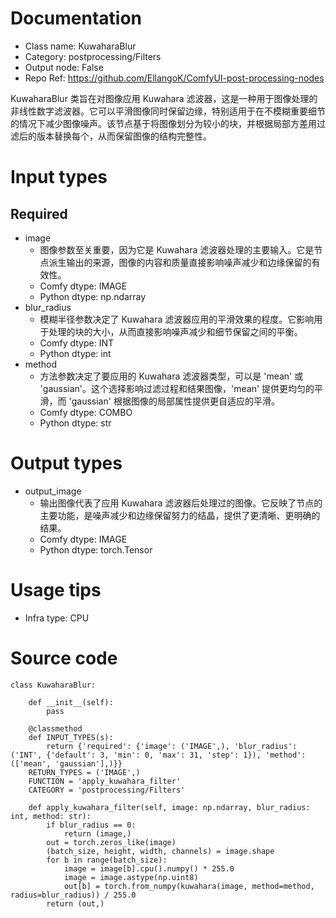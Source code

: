 # Documentation
- Class name: KuwaharaBlur
- Category: postprocessing/Filters
- Output node: False
- Repo Ref: https://github.com/EllangoK/ComfyUI-post-processing-nodes

KuwaharaBlur 类旨在对图像应用 Kuwahara 滤波器，这是一种用于图像处理的非线性数字滤波器。它可以平滑图像同时保留边缘，特别适用于在不模糊重要细节的情况下减少图像噪声。该节点基于将图像划分为较小的块，并根据局部方差用过滤后的版本替换每个，从而保留图像的结构完整性。

# Input types
## Required
- image
    - 图像参数至关重要，因为它是 Kuwahara 滤波器处理的主要输入。它是节点派生输出的来源，图像的内容和质量直接影响噪声减少和边缘保留的有效性。
    - Comfy dtype: IMAGE
    - Python dtype: np.ndarray
- blur_radius
    - 模糊半径参数决定了 Kuwahara 滤波器应用的平滑效果的程度。它影响用于处理的块的大小，从而直接影响噪声减少和细节保留之间的平衡。
    - Comfy dtype: INT
    - Python dtype: int
- method
    - 方法参数决定了要应用的 Kuwahara 滤波器类型，可以是 'mean' 或 'gaussian'。这个选择影响过滤过程和结果图像，'mean' 提供更均匀的平滑，而 'gaussian' 根据图像的局部属性提供更自适应的平滑。
    - Comfy dtype: COMBO
    - Python dtype: str

# Output types
- output_image
    - 输出图像代表了应用 Kuwahara 滤波器后处理过的图像。它反映了节点的主要功能，是噪声减少和边缘保留努力的结晶，提供了更清晰、更明确的结果。
    - Comfy dtype: IMAGE
    - Python dtype: torch.Tensor

# Usage tips
- Infra type: CPU

# Source code
```
class KuwaharaBlur:

    def __init__(self):
        pass

    @classmethod
    def INPUT_TYPES(s):
        return {'required': {'image': ('IMAGE',), 'blur_radius': ('INT', {'default': 3, 'min': 0, 'max': 31, 'step': 1}), 'method': (['mean', 'gaussian'],)}}
    RETURN_TYPES = ('IMAGE',)
    FUNCTION = 'apply_kuwahara_filter'
    CATEGORY = 'postprocessing/Filters'

    def apply_kuwahara_filter(self, image: np.ndarray, blur_radius: int, method: str):
        if blur_radius == 0:
            return (image,)
        out = torch.zeros_like(image)
        (batch_size, height, width, channels) = image.shape
        for b in range(batch_size):
            image = image[b].cpu().numpy() * 255.0
            image = image.astype(np.uint8)
            out[b] = torch.from_numpy(kuwahara(image, method=method, radius=blur_radius)) / 255.0
        return (out,)
```